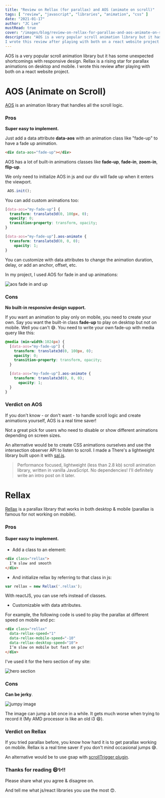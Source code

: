 ```yaml
---
title: "Review on Rellax (for parallax) and AOS (animate on scroll)"
tags: [ "review", "javascript", "libraries", "animation", "css" ]
date: "2021-01-17"
author: "JC Lee"
mustRead: true
cover: "/images/blog/review-on-rellax-for-parallax-and-aos-animate-on-scroll/cover-1.png"
description: "AOS is a very popular scroll animation library but it has some unexpected shortcomings with responsive design. Rellax is a rising star for parallax animations on desktop and mobile.
I wrote this review after playing with both on a react website project."
---
```


AOS is a very popular scroll animation library but it has some unexpected shortcomings with responsive design. Rellax is a rising star for parallax animations on desktop and mobile.
I wrote this review after playing with both on a react website project.

# AOS (Animate on Scroll)

[AOS](https://michalsnik.github.io/aos) is an animation library that handles all the scroll logic.

### Pros

**Super easy to implement.**

Just add a data attribute **data-aos** with an animation class like "fade-up" to have a fade up animation.

``` html
<div data-aos="fade-up"></div>
```

AOS has a lot of built-in animations classes like **fade-up**, **fade-in**, **zoom-in**, **flip-up**.

We only need to initialize AOS in js and our div will fade up when it enters the viewport.

``` js
 AOS.init();
```

You can add custom animations too:

``` css
[data-aos="my-fade-up"] {
  transform: translate3d(0, 100px, 0);
  opacity: 0;
  transition-property: transform, opacity;
}

[data-aos="my-fade-up"].aos-animate {
  transform: translate3d(0, 0, 0);
    opacity: 1;
}
```

You can customize with data attributes to change the animation duration, delay, or add an anchor, offset, etc.

In my project, I used AOS for fade in and up animations:

![aos fade in and up](/images/blog/review-on-rellax-for-parallax-and-aos-animate-on-scroll/2.gif)

### Cons

**No built-in responsive design support.**

If you want an animation to play only on mobile, you need to create your own. Say you want the built-in class **fade-up** to play on desktop but not on mobile. Well you can't 😅. You need to write your own fade-up with media query like this:

``` css
@media (min-width:1024px) {
  [data-aos="my-fade-up"] {
    transform: translate3d(0, 100px, 0);
    opacity: 0;
    transition-property: transform, opacity;
  }

  [data-aos="my-fade-up"].aos-animate {
    transform: translate3d(0, 0, 0);
      opacity: 1;
  }
}
``` 

### Verdict on AOS

If you don't know - or don't want - to handle scroll logic and create animations yourself, AOS is a real time saver!

Not a great pick for users who need to disable or show different animations depending on screen sizes.

An alternative would be to create CSS animations ourselves and use the intersection observer API to listen to scroll. I made a There's a lightweight library built upon it with [sal.js](https://github.com/mciastek/sal).
> Performance focused, lightweight (less than 2.8 kb) scroll animation library, written in vanilla JavaScript. No dependencies!
I'll definitely write an intro post on it later.

# Rellax

[Rellax](https://dixonandmoe.com/rellax/) is a parallax library that works in both desktop & mobile (parallax is famous for not working on mobile).

### Pros

#### Super easy to implement.

* Add a class to an element:
``` html
<div class="rellax">
  I’m slow and smooth
</div> 
```

* And initialize rellax by referring to that class in js: 
``` js
var rellax = new Rellax('.rellax'); 
```

With reactJS, you can use refs instead of classes.

* Customizable with data attributes. 

For example, the following code is used to play the parallax at different speed on mobile and pc:
``` html
<div class="rellax" 
  data-rellax-speed="1" 
  data-rellax-mobile-speed="-10"
  data-rellax-desktop-speed="10">
  I’m slow on mobile but fast on pc!
</div> 
```

I've used it for the hero section of my site:

![hero section](/images/blog/review-on-rellax-for-parallax-and-aos-animate-on-scroll/0.gif)

### Cons

**Can be jerky**.

![jumpy image](/images/blog/review-on-rellax-for-parallax-and-aos-animate-on-scroll/1.gif)

The image can jump a bit once in a while. It gets much worse when trying to record it (My AMD processor is like an old i3 😄).

### Verdict on Rellax

If you tried parallax before, you know how hard it is to get parallax working on mobile. Rellax is a real time saver if you don't mind occasional jumps 😅.

An alternative would be to use gsap with [scrollTrigger plugin](https://greensock.com/scrolltrigger).

### Thanks for reading 😄✨!!

Please share what you agree & disagree on.

And tell me what js/react libraries you use the most 😍.
